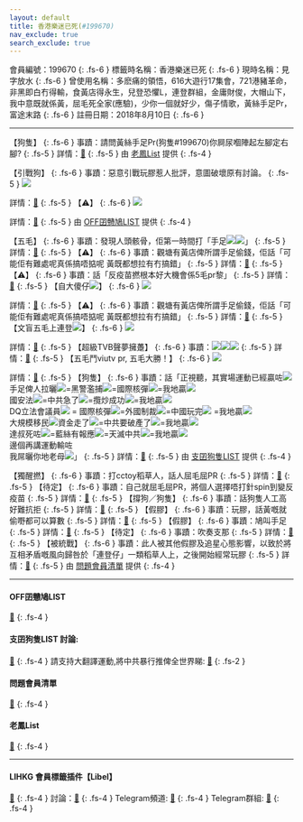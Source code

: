 ```yaml
---
layout: default
title: 香港樂迷已死(#199670)
nav_exclude: true
search_exclude: true
---
```


會員編號：199670
{: .fs-6 }
標籤時名稱：香港樂迷已死
{: .fs-6 }
現時名稱：見字放水
{: .fs-6 }
曾使用名稱：多麽痛的領悟，616大遊行17集會，721港豬革命，非黑即白冇得輸，食黃店得永生，兒登恐懼L，連登群組，金庸財俊，大帽山下，我中意既就係黃，屈毛死全家(應驗)，少你一個就好少，傷子情歌，黃絲手足Pr，富途末路
{: .fs-6 }
註冊日期：2018年8月10日
{: .fs-6 }

---

<div class="code-example" markdown="1">

【狗隻】
{: .fs-6 }
事蹟：請問黃絲手足Pr(狗隻#199670)你屙尿嗰陣起左腳定右腳?
{: .fs-5 }
詳情：[🔗](https://lih.kg/2520851)
{: .fs-5 }
由 [老鳳List](#老鳳list) 提供
{: .fs-4 }

</div>
<div class="code-example" markdown="1">

【引戰狗】
{: .fs-6 }
事蹟：惡意引戰玩膠惹人批評，意圖破壞原有討論。
{: .fs-5 }
![](https://filedn.eu/l9Hq1YKLkJ4m0VSXcdcfUaJ/LIHKG_on99/on9_jai/199670/199670.1_.png)


詳情：[🔗](https://lih.kg/aMQsKjV)
{: .fs-5 }
【⚠️】
{: .fs-6 }
![](https://filedn.eu/l9Hq1YKLkJ4m0VSXcdcfUaJ/LIHKG_on99/on9_jai/199670/199670.2_.png)


詳情：[🔗](https://lih.kg/hbveNT)
{: .fs-5 }
由 [OFF囝戇鳩LIST](#off囝戇鳩list) 提供
{: .fs-4 }

</div>
<div class="code-example" markdown="1">

【五毛】
{: .fs-6 }
事蹟：發現人頭骸骨，佢第一時間打「手足![](https://cdn.lihkg.com/assets/faces/pig/wail.gif)![](https://cdn.lihkg.com/assets/faces/pig/wail2.gif)」
{: .fs-5 }
詳情：[🔗](https://lih.kg/aMQsKjV)
{: .fs-5 }
【⚠️】
{: .fs-6 }
事蹟：觀塘有黃店俾所謂手足偷錢，佢話「可能佢有難處呢真係搞唔掂呢 黃既都想拉有冇搞錯」
{: .fs-5 }
詳情：[🔗](https://lih.kg/hbveNT)
{: .fs-5 }
【⚠️】
{: .fs-6 }
事蹟：話「反疫苗撚根本好大機會係5毛pr黎」
{: .fs-5 }
詳情：[🔗](https://lih.kg/2488611)
{: .fs-5 }
【自大傻仔![](https://cdn.lihkg.com/assets/faces/lm2/hoho.gif)】
{: .fs-6 }
![](https://na.cx/i/77fntC6.png)


詳情：[🔗](https://lih.kg/aNuCAzV)
{: .fs-5 }
【⚠️】
{: .fs-6 }
事蹟：觀塘有黃店俾所謂手足偷錢，佢話「可能佢有難處呢真係搞唔掂呢 黃既都想拉有冇搞錯」
{: .fs-5 }
詳情：[🔗](https://lih.kg/hbveNT)
{: .fs-5 }
【文盲五毛上連登![](https://cdn.lihkg.com/assets/faces/lm2/hoho.gif)】
{: .fs-6 }
![](https://na.cx/i/OoKCeS6.png)


詳情：[🔗](https://lih.kg/aOuiBAV)
{: .fs-5 }
【超級TVB聲夢擁躉】
{: .fs-6 }
事蹟：![](https://cdn.lihkg.com/assets/faces/normal/sosad.gif)![](https://cdn.lihkg.com/assets/faces/normal/sosad.gif)![](https://cdn.lihkg.com/assets/faces/normal/sosad.gif)
{: .fs-5 }
詳情：[🔗](https://lih.kg/tCHqOoX)
{: .fs-5 }
【五毛鬥viutv pr, 五毛大勝！】
{: .fs-6 }
![](https://na.cx/i/9inzJss.png)


詳情：[🔗](https://lih.kg/hvMAgT)
{: .fs-5 }
【狗隻】
{: .fs-6 }
事蹟：話「正視聽，其實場運動已經贏咗![](https://cdn.lihkg.com/assets/faces/pig/drum.gif)<br>手足俾人拉曬![](https://cdn.lihkg.com/assets/faces/pigxm/wail_r.gif)=黑警濫捕![](https://cdn.lihkg.com/assets/faces/pigxm/knife.gif)=國際核彈![](https://cdn.lihkg.com/assets/faces/pigxm/drum.gif)=我地贏![](https://cdn.lihkg.com/assets/faces/pigxm/clap.gif)<br>國安法![](https://cdn.lihkg.com/assets/faces/pigxm/shocked.gif)=中共急了![](https://cdn.lihkg.com/assets/faces/pigxm/angry.gif)=攬炒成功![](https://cdn.lihkg.com/assets/faces/pigxm/snowhat.gif)=我地贏![](https://cdn.lihkg.com/assets/faces/pigxm/champagne.gif)<br>DQ立法會議員![](https://cdn.lihkg.com/assets/faces/pigxm/upset_r.gif) = 國際核彈![](https://cdn.lihkg.com/assets/faces/pigxm/drum.gif)=外國制裁![](https://cdn.lihkg.com/assets/faces/pigxm/read.gif)=中國玩完![](https://cdn.lihkg.com/assets/faces/pigxm/cut.gif) =我地贏![](https://cdn.lihkg.com/assets/faces/pigxm/lihkg.gif)<br>大規模移民![](https://cdn.lihkg.com/assets/faces/pigxm/free.gif)資金走了![](https://cdn.lihkg.com/assets/faces/pigxm/sick.gif)=中共要破產了![](https://cdn.lihkg.com/assets/faces/pigxm/wail2_r.gif)=我地贏![](https://cdn.lihkg.com/assets/faces/pigxm/cook.gif)<br>達叔死咗![](https://cdn.lihkg.com/assets/faces/pig/dying.gif)=藍絲有報應![](https://cdn.lihkg.com/assets/faces/pig/champagne.gif)=天滅中共![](https://cdn.lihkg.com/assets/faces/pig/cut.gif)=我地贏![](https://cdn.lihkg.com/assets/faces/pig/sowhat.gif)<br>邊個再講運動輸咗<br>我屌曬你地老母![](https://cdn.lihkg.com/assets/faces/pigxm/knife.gif)」
{: .fs-5 }
詳情：[🔗](https://lih.kg/tergGRX)
{: .fs-5 }
由 [支囝狗隻LIST](#支囝狗隻list-討論) 提供
{: .fs-4 }

</div>
<div class="code-example" markdown="1">

【獨醒撚】
{: .fs-6 }
事蹟：打cctoy稻草人，話人屈毛屈PR
{: .fs-5 }
詳情：[🔗](https://lih.kg/aNuCzCV)
{: .fs-5 }
【待定】
{: .fs-6 }
事蹟：自己就屈毛屈PR，將個人選擇唔打針spin到變反疫苗
{: .fs-5 }
詳情：[🔗](https://lih.kg/2488611)
{: .fs-5 }
【撐狗／狗隻】
{: .fs-6 }
事蹟：話狗隻人工高好難抗拒
{: .fs-5 }
詳情：[🔗](https://lih.kg/baadACV)
{: .fs-5 }
【假膠】
{: .fs-6 }
事蹟：玩膠，話黃嘅就偷嘢都可以算數
{: .fs-5 }
詳情：[🔗](https://lih.kg/hbveNT)
{: .fs-5 }
【假膠】
{: .fs-6 }
事蹟：鳩叫手足
{: .fs-5 }
詳情：[🔗](https://lih.kg/sMvrhcX)
{: .fs-5 }
【待定】
{: .fs-6 }
事蹟：吹奏支那
{: .fs-5 }
詳情：[🔗](https://lih.kg/wfDEGFX)
{: .fs-5 }
【被統戰】
{: .fs-6 }
事蹟：此人被其他假膠及追星心態影響，以致於將互相矛盾嘅風向歸咎於「連登仔」一類稻草人上，之後開始經常玩膠
{: .fs-5 }
詳情：[🔗](https://lih.kg/2267617)
{: .fs-5 }
由 [問題會員清單](#問題會員清單) 提供
{: .fs-4 }

</div>

---

#### OFF囝戇鳩LIST
[🔗](https://bit.ly/lihkg_on9_list)
{: .fs-4 }
#### 支囝狗隻LIST 討論: 
[🔗](https://lih.kg/2908480)
{: .fs-4 }
請支持大翻譯運動,將中共暴行推俾全世界睇: [🔗](https://twitter.com/tgtm_official)
{: .fs-2 }
#### 問題會員清單
[🔗](https://github.com/V4KFDgEw8T/rccnmlhnzv)
{: .fs-4 }
#### 老鳳List
[🔗](https://lihkg.com/thread/2808424)
{: .fs-4 }

---

#### LIHKG 會員標籤插件【Libel】
[🔗](https://kitce.github.io/libel)
{: .fs-4 }
討論：[🔗](https://lih.kg/2841778)
{: .fs-4 }
Telegram頻道: [🔗](https://t.me/LibelOfficialChannel)
{: .fs-4 }
Telegram群組: [🔗](https://t.me/LibelOfficialGroup)
{: .fs-4 }
